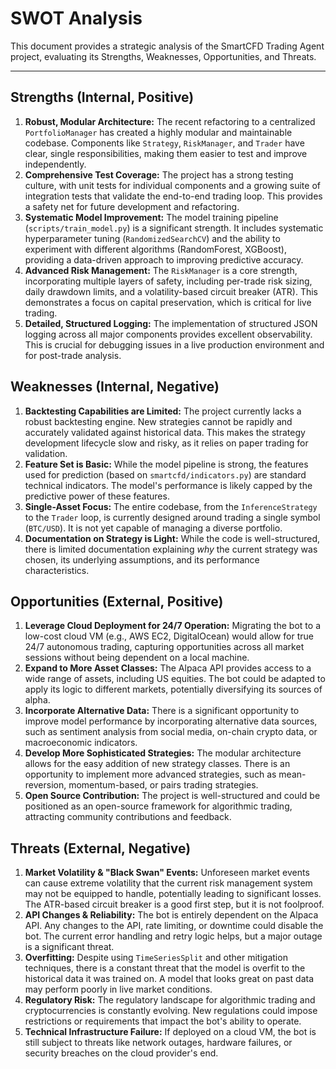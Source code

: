 # SWOT Analysis

This document provides a strategic analysis of the SmartCFD Trading Agent project, evaluating its Strengths, Weaknesses, Opportunities, and Threats.

---

## Strengths (Internal, Positive)

1.  **Robust, Modular Architecture:** The recent refactoring to a centralized `PortfolioManager` has created a highly modular and maintainable codebase. Components like `Strategy`, `RiskManager`, and `Trader` have clear, single responsibilities, making them easier to test and improve independently.
2.  **Comprehensive Test Coverage:** The project has a strong testing culture, with unit tests for individual components and a growing suite of integration tests that validate the end-to-end trading loop. This provides a safety net for future development and refactoring.
3.  **Systematic Model Improvement:** The model training pipeline (`scripts/train_model.py`) is a significant strength. It includes systematic hyperparameter tuning (`RandomizedSearchCV`) and the ability to experiment with different algorithms (RandomForest, XGBoost), providing a data-driven approach to improving predictive accuracy.
4.  **Advanced Risk Management:** The `RiskManager` is a core strength, incorporating multiple layers of safety, including per-trade risk sizing, daily drawdown limits, and a volatility-based circuit breaker (ATR). This demonstrates a focus on capital preservation, which is critical for live trading.
5.  **Detailed, Structured Logging:** The implementation of structured JSON logging across all major components provides excellent observability. This is crucial for debugging issues in a live production environment and for post-trade analysis.

## Weaknesses (Internal, Negative)

1.  **Backtesting Capabilities are Limited:** The project currently lacks a robust backtesting engine. New strategies cannot be rapidly and accurately validated against historical data. This makes the strategy development lifecycle slow and risky, as it relies on paper trading for validation.
2.  **Feature Set is Basic:** While the model pipeline is strong, the features used for prediction (based on `smartcfd/indicators.py`) are standard technical indicators. The model's performance is likely capped by the predictive power of these features.
3.  **Single-Asset Focus:** The entire codebase, from the `InferenceStrategy` to the `Trader` loop, is currently designed around trading a single symbol (`BTC/USD`). It is not yet capable of managing a diverse portfolio.
4.  **Documentation on Strategy is Light:** While the code is well-structured, there is limited documentation explaining *why* the current strategy was chosen, its underlying assumptions, and its performance characteristics.

## Opportunities (External, Positive)

1.  **Leverage Cloud Deployment for 24/7 Operation:** Migrating the bot to a low-cost cloud VM (e.g., AWS EC2, DigitalOcean) would allow for true 24/7 autonomous trading, capturing opportunities across all market sessions without being dependent on a local machine.
2.  **Expand to More Asset Classes:** The Alpaca API provides access to a wide range of assets, including US equities. The bot could be adapted to apply its logic to different markets, potentially diversifying its sources of alpha.
3.  **Incorporate Alternative Data:** There is a significant opportunity to improve model performance by incorporating alternative data sources, such as sentiment analysis from social media, on-chain crypto data, or macroeconomic indicators.
4.  **Develop More Sophisticated Strategies:** The modular architecture allows for the easy addition of new strategy classes. There is an opportunity to implement more advanced strategies, such as mean-reversion, momentum-based, or pairs trading strategies.
5.  **Open Source Contribution:** The project is well-structured and could be positioned as an open-source framework for algorithmic trading, attracting community contributions and feedback.

## Threats (External, Negative)

1.  **Market Volatility & "Black Swan" Events:** Unforeseen market events can cause extreme volatility that the current risk management system may not be equipped to handle, potentially leading to significant losses. The ATR-based circuit breaker is a good first step, but it is not foolproof.
2.  **API Changes & Reliability:** The bot is entirely dependent on the Alpaca API. Any changes to the API, rate limiting, or downtime could disable the bot. The current error handling and retry logic helps, but a major outage is a significant threat.
3.  **Overfitting:** Despite using `TimeSeriesSplit` and other mitigation techniques, there is a constant threat that the model is overfit to the historical data it was trained on. A model that looks great on past data may perform poorly in live market conditions.
4.  **Regulatory Risk:** The regulatory landscape for algorithmic trading and cryptocurrencies is constantly evolving. New regulations could impose restrictions or requirements that impact the bot's ability to operate.
5.  **Technical Infrastructure Failure:** If deployed on a cloud VM, the bot is still subject to threats like network outages, hardware failures, or security breaches on the cloud provider's end.

